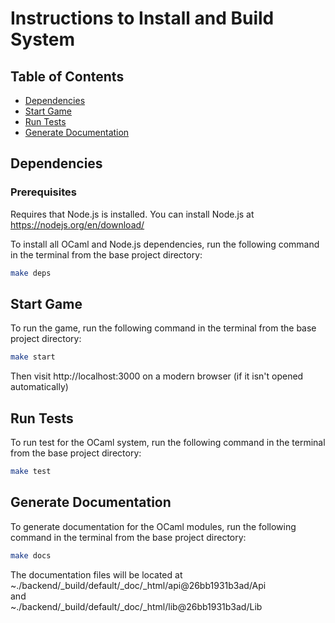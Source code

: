 # Instructions to Install and Build System

## Table of Contents

- [Dependencies](#dependencies)
- [Start Game](#start-game)
- [Run Tests](#tests)
- [Generate Documentation](#documentation)

## Dependencies

### Prerequisites

Requires that Node.js is installed. You can install Node.js at https://nodejs.org/en/download/
<br />

To install all OCaml and Node.js dependencies, run the following command in the terminal from the base project directory:

```sh
make deps
```

## Start Game

To run the game, run the following command in the terminal from the base project directory:

```sh
make start
```

Then visit http://localhost:3000 on a modern browser (if it isn't opened automatically)

## Run Tests

To run test for the OCaml system, run the following command in the terminal from the base project directory:

```sh
make test
```

## Generate Documentation

To generate documentation for the OCaml modules, run the following command in the terminal from the base project directory:

```sh
make docs
```

The documentation files will be located at <br />
~./backend/\_build/default/\_doc/\_html/api@26bb1931b3ad/Api <br />
and <br />
~./backend/\_build/default/\_doc/\_html/lib@26bb1931b3ad/Lib
